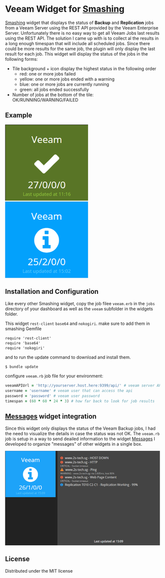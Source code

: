 # Veeam Widget for [Smashing](https://smashing.github.io)

[Smashing](https://smashing.github.io) widget that displays the status of **Backup** and **Replication** jobs from a Veeam Server using the REST API provided by the Veeam Enterprise Server.
Unfortunately there is no easy way to get all Veeam Jobs last results using the REST API. The solution I came up with is to collect al the results in a long enough timespan that will include all scheduled jobs. Since there could be more results for the same job, the plugin will only display the last result for each job.
This widget will display the status of the jobs in the following forms:

* Tile background + icon display the highest status in the following order
  * red: one or more jobs failed
  * yellow: one or more jobs ended with a warning
  * blue: one or more jobs are currently running
  * green: all jobs ended successfully
* Number of jobs at the bottom of the tile: OK/RUNNING/WARNING/FAILED

## Example
![veeam ok](https://raw.githubusercontent.com/lucapxl/smashing_widget_veeam/master/images/veeam-ok.png)
![veeam-info](https://raw.githubusercontent.com/lucapxl/smashing_widget_veeam/master/images/veeam-info.png)

## Installation and Configuration

Like every other Smashing widget, copy the job filee `veeam.erb` in the `jobs` directory of your dashboard as well as the `veeam` subfolder in the widgets folder.

This widget `rest-client` `base64` and `nokogiri`. make sure to add them in smashing Gemfile

```Gemfile
require 'rest-client'
require 'base64'
require 'nokogiri'
```

and to run the update command to download and install them. 

```bash
$ bundle update
``` 

configure `veeam.rb` job file for your environment:

```ruby
veeamAPIUrl = 'http://yourserver.host.here:9399/api/' # veeam server API url
username = 'username' # veeam user that can access the api
password = 'password' # veeam user password 
timespan = (60 * 60 * 24 * 3) # how far back to look for job results
```

## [Messages](https://github.com/lucapxl/smashing_widget_messages) widget integration

Since this widget only displays the status of the Veeam Backup jobs, I had the need to visualize the details in case the status was not OK. The `veeam.rb` job is setup in a way to send deailed information to the widget [Messages](https://github.com/lucapxl/smashing_widget_messages) I developed to organize "messages" of other widgets in a single box.

![messages integration](https://raw.githubusercontent.com/lucapxl/smashing_widget_veeam/master/images/messages-1.png)

## License

Distributed under the MIT license
